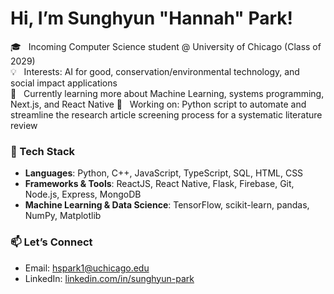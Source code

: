 # Hi, I’m Sunghyun "Hannah" Park!

🎓 &nbsp; Incoming Computer Science student @ University of Chicago (Class of 2029)  
💡 &nbsp; Interests: AI for good, conservation/environmental technology, and social impact applications  
🌱 &nbsp; Currently learning more about Machine Learning, systems programming, Next.js, and React Native
🚀 &nbsp; Working on: Python script to automate and streamline the research article screening process for a systematic literature review

### 🔧 Tech Stack
- **Languages**: Python, C++, JavaScript, TypeScript, SQL, HTML, CSS
- **Frameworks & Tools**: ReactJS, React Native, Flask, Firebase, Git, Node.js, Express, MongoDB
- **Machine Learning & Data Science**: TensorFlow, scikit-learn, pandas, NumPy, Matplotlib 

### 📫 Let’s Connect
- Email: hspark1@uchicago.edu 
- LinkedIn: [linkedin.com/in/sunghyun-park](#)  
<!-- - Personal Website/Portfolio: [LINK](#)   -->

<!--
**hannahpark2005/hannahpark2005** is a ✨ _special_ ✨ repository because its `README.md` (this file) appears on your GitHub profile.

Here are some ideas to get you started:

- 🔭 I’m currently working on ...
- 🌱 I’m currently learning ...
- 👯 I’m looking to collaborate on ...
- 🤔 I’m looking for help with ...
- 💬 Ask me about ...
- 📫 How to reach me: ...
- 😄 Pronouns: ...
- ⚡ Fun fact: ...
-->

